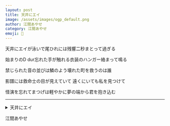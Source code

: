 ```yaml
---
layout: post
title: 天井にエイ
image: /assets/images/ogp_default.png
author: 江間あやせ
category: 江間あやせ
emoji: 🍳
---
```


<div class="tanka-area"><div class="tanka">
<p>天井にエイが泳いで尾ひれには残響二秒まとって過ぎる</p>

<p>始まりのD dur忘れた手が触れる衣装のハンガー絡まって鳴る</p>

<p>禁じられた音の並びは鱗のよう壊れた町を救うのは誰</p>

<p>影譜には救命士の目が見えていて 遠くにいても私を見つけて</p>

<p>怪演を忘れてまつげは軽やかに夢の端から君を抱き込む</p>

</div></div>

---

<details><summary>天井にエイ</summary>
天井にエイが泳いで尾ひれには残響二秒まとって過ぎる<br />
始まりのD dur忘れた手が触れる衣装のハンガー絡まって鳴る<br />
禁じられた音の並びは鱗のよう壊れた町を救うのは誰<br />
影譜には救命士の目が見えていて 遠くにいても私を見つけて<br />
怪演を忘れてまつげは軽やかに夢の端から君を抱き込む<br />
<br />

</details>

江間あやせ
